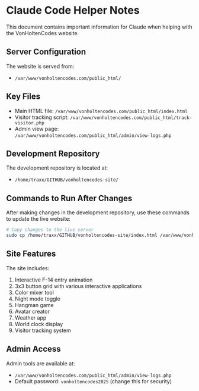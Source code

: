 # Claude Code Helper Notes

This document contains important information for Claude when helping with the VonHoltenCodes website.

## Server Configuration

The website is served from:
- `/var/www/vonholtencodes.com/public_html/`

## Key Files

- Main HTML file: `/var/www/vonholtencodes.com/public_html/index.html`
- Visitor tracking script: `/var/www/vonholtencodes.com/public_html/track-visitor.php`
- Admin view page: `/var/www/vonholtencodes.com/public_html/admin/view-logs.php`

## Development Repository

The development repository is located at:
- `/home/traxx/GITHUB/vonholtencodes-site/`

## Commands to Run After Changes

After making changes in the development repository, use these commands to update the live website:

```bash
# Copy changes to the live server
sudo cp /home/traxx/GITHUB/vonholtencodes-site/index.html /var/www/vonholtencodes.com/public_html/
```

## Site Features

The site includes:
1. Interactive F-14 entry animation
2. 3x3 button grid with various interactive applications
3. Color mixer tool
4. Night mode toggle
5. Hangman game
6. Avatar creator
7. Weather app
8. World clock display
9. Visitor tracking system

## Admin Access

Admin tools are available at:
- `/var/www/vonholtencodes.com/public_html/admin/view-logs.php`
- Default password: `vonholtencodes2025` (change this for security)